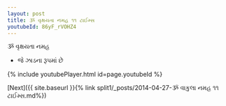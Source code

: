 ```yaml
---
layout: post
title: ૐ વૃક્ષયતા નમહ ૧૧ ટાઈમ્સ
youtubeId: 86yF_rVOHZ4
---
```

 
 
 ૐ વૃક્ષયતા નમહ  
 
 -  જે ઝાડના રૂપમાં છે 
 
  
 
  
 
 
 
 
 
 


{% include youtubePlayer.html id=page.youtubeId %}
 
[Next]({{ site.baseurl }}{% link  split1/_posts/2014-04-27-ૐ વાકુલા નમહ ૧૧ ટાઈમ્સ.md%})
 
